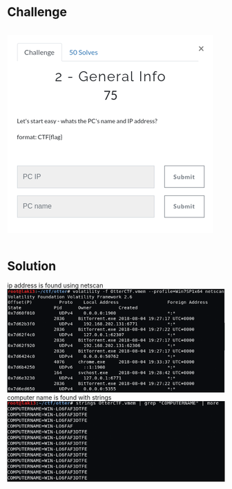 # Challenge #
<br>![alt text](imgs/mem_forensics002-1.png)
<br><br>
# Solution #
ip address is found using netscan
<br>![alt text](imgs/mem_forensics002-3.png)<br>
computer name is found with strings
<br>![alt text](imgs/mem_forensics002-2.png)
